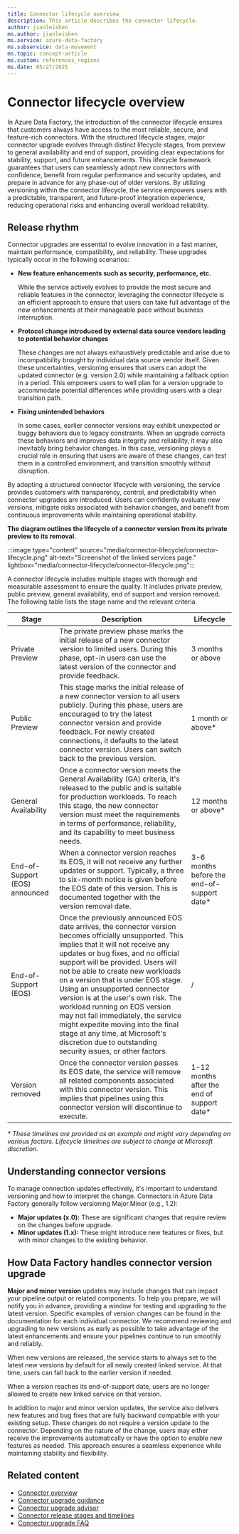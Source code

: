 ```yaml
---
title: Connector lifecycle overview
description: This article describes the connector lifecycle.
author: jianleishen
ms.author: jianleishen
ms.service: azure-data-factory
ms.subservice: data-movement
ms.topic: concept-article
ms.custom: references_regions
ms.date: 05/27/2025
---
```


# Connector lifecycle overview

In Azure Data Factory, the introduction of the connector lifecycle ensures that customers always have access to the most reliable, secure, and feature-rich connectors. With the structured lifecycle stages, major connector upgrade evolves through distinct lifecycle stages, from preview to general availability and end of support, providing clear expectations for stability, support, and future enhancements. This lifecycle framework guarantees that users can seamlessly adopt new connectors with confidence, benefit from regular performance and security updates, and prepare in advance for any phase-out of older versions. By utilizing versioning within the connector lifecycle, the service empowers users with a predictable, transparent, and future-proof integration experience, reducing operational risks and enhancing overall workload reliability.

## Release rhythm

Connector upgrades are essential to evolve innovation in a fast manner, maintain performance, compatibility, and reliability. These upgrades typically occur in the following scenarios:

- **New feature enhancements such as security, performance, etc.**  

   While the service actively evolves to provide the most secure and reliable features in the connector, leveraging the connector lifecycle is an efficient approach to ensure that users can take full advantage of the new enhancements at their manageable pace without business interruption.

- **Protocol change introduced by external data source vendors leading to potential behavior changes**  

   These changes are not always exhaustively predictable and arise due to incompatibility brought by individual data source vendor itself. Given these uncertainties, versioning ensures that users can adopt the updated connector (e.g. version 2.0) while maintaining a fallback option in a period. This empowers users to well plan for a version upgrade to accommodate potential differences while providing users with a clear transition path.

- **Fixing unintended behaviors**  

   In some cases, earlier connector versions may exhibit unexpected or buggy behaviors due to legacy constraints. When an upgrade corrects these behaviors and improves data integrity and reliability, it may also inevitably bring behavior changes. In this case, versioning plays a crucial role in ensuring that users are aware of these changes, can test them in a controlled environment, and transition smoothly without disruption.

By adopting a structured connector lifecycle with versioning, the service provides customers with transparency, control, and predictability when connector upgrades are introduced. Users can confidently evaluate new versions, mitigate risks associated with behavior changes, and benefit from continuous improvements while maintaining operational stability.

**The diagram outlines the lifecycle of a connector version from its private preview to its removal.**

:::image type="content" source="media/connector-lifecycle/connector-lifecycle.png" alt-text="Screenshot of the linked services page." lightbox="media/connector-lifecycle/connector-lifecycle.png":::

A connector lifecycle includes multiple stages with thorough and measurable assessment to ensure the quality. It includes private preview, public preview, general availability, end of support and version removed. The following table lists the stage name and the relevant criteria.

| Stage                     | Description                                                                                     | Lifecycle                |
|---------------------------|-------------------------------------------------------------------------------------------------|--------------------------|
| Private Preview      | The private preview phase marks the initial release of a new connector version to limited users. During this phase, opt-in users can use the latest version of the connector and provide feedback. | 3 months or above       |
| Public Preview      | This stage marks the initial release of a new connector version to all users publicly. During this phase, users are encouraged to try the latest connector version and provide feedback. For newly created connections, it defaults to the latest connector version. Users can switch back to the previous version. | 1 month or above*       |
| General Availability  | Once a connector version meets the General Availability (GA) criteria, it's released to the public and is suitable for production workloads. To reach this stage, the new connector version must meet the requirements in terms of performance, reliability, and its capability to meet business needs. | 12 months or above*     |
| End-of-Support (EOS) announced | When a connector version reaches its EOS, it will not receive any further updates or support. Typically, a three to six-month notice is given before the EOS date of this version. This is documented together with the version removal date. | 3-6 months before the end-of-support date* |
| End-of-Support (EOS)  | Once the previously announced EOS date arrives, the connector version becomes officially unsupported. This implies that it will not receive any updates or bug fixes, and no official support will be provided. Users will not be able to create new workloads on a version that is under EOS stage. Using an unsupported connector version is at the user's own risk. The workload running on EOS version may not fail immediately, the service might expedite moving into the final stage at any time, at Microsoft's discretion due to outstanding security issues, or other factors. | /                        |
| Version removed  | Once the connector version passes its EOS date, the service will remove all related components associated with this connector version. This implies that pipelines using this connector version will discontinue to execute. | 1-12 months after the end of support date* |

*\* These timelines are provided as an example and might vary depending on various factors. Lifecycle timelines are subject to change at Microsoft discretion.*

## Understanding connector versions

To manage connection updates effectively, it's important to understand versioning and how to interpret the change. Connectors in Azure Data Factory generally follow versioning Major.Minor (e.g., 1.2):

- **Major updates (x.0):** These are significant changes that require review on the changes before upgrade.
- **Minor updates (1.x):** These might introduce new features or fixes, but with minor changes to the existing behavior.

## How Data Factory handles connector version upgrade

**Major and minor version** updates may include changes that can impact your pipeline output or related components. To help you prepare, we will notify you in advance, providing a window for testing and upgrading to the latest version. Specific examples of version changes can be found in the documentation for each individual connector. We recommend reviewing and upgrading to new versions as early as possible to take advantage of the latest enhancements and ensure your pipelines continue to run smoothly and reliably.

When new versions are released, the service starts to always set to the latest new versions by default for all newly created linked service. At that time, users can fall back to the earlier version if needed.

When a version reaches its end-of-support date, users are no longer allowed to create new linked service on that version.

In addition to major and minor version updates, the service also delivers new features and bug fixes that are fully backward compatible with your existing setup. These changes do not require a version update to the connector. Depending on the nature of the change, users may either receive the improvements automatically or have the option to enable new features as needed. This approach ensures a seamless experience while maintaining stability and flexibility.

## Related content

- [Connector overview](connector-overview.md)  
- [Connector upgrade guidance](connector-upgrade-guidance.md) 
- [Connector upgrade advisor](connector-upgrade-advisor.md)
- [Connector release stages and timelines](connector-release-stages-and-timelines.md)  
- [Connector upgrade FAQ](connector-deprecation-frequently-asked-questions.md)  